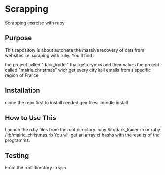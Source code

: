 # Scrapping

Scrapping exercise with ruby

## Purpose

This repository is about automate the massive recovery of data from websites i.e. scraping with ruby. You'll find :

the project called "dark_trader" that get cryptos and their values
the project called "mairie_christmas" wich get every city hall emails from a specific region of France

## Installation
clone the repo first to install needed gemfiles : bundle install

## How to Use This

Launch the ruby files from the root directory. ruby /lib/dark_trader.rb or ruby /lib/mairie_christmas.rb You will get an array of hashs with the results of the programms.

## Testing
From the root directory : ```rspec```
